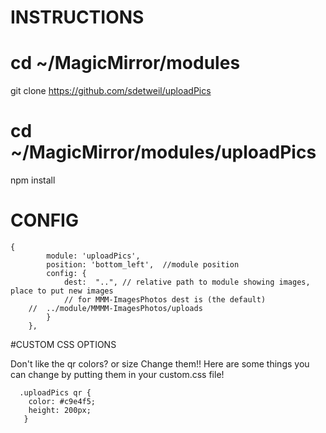 



# INSTRUCTIONS
   
# cd ~/MagicMirror/modules
 git clone https://github.com/sdetweil/uploadPics
  
# cd ~/MagicMirror/modules/uploadPics
 npm install
  


# CONFIG

    {
            module: 'uploadPics',
            position: 'bottom_left',  //module position
            config: {
            	dest:  "..", // relative path to module showing images, place to put new images
                // for MMM-ImagesPhotos dest is (the default)
		//  ../module/MMMM-ImagesPhotos/uploads
            }
        },



   #CUSTOM CSS OPTIONS
   
Don't like the qr colors? or size Change them!!  Here are some things you can change by putting them in your custom.css file!


      .uploadPics qr {
	    color: #c9e4f5;
        height: 200px;
       }
      

